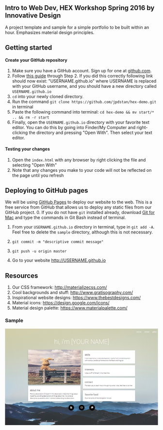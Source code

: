 ## Intro to Web Dev, HEX Workshop Spring 2016 by Innovative Design

A project template and sample for a simple portfolio to be built within an hour. Emphasizes material design principles.

## Getting started

<!-- ### Set up your testing environment (Mac/Linux)
1. Install `npm`, [a JavaScript package manager.](https://github.com/npm/npm). Use the following command in your terminal `curl -L https://www.npmjs.com/install.sh | sh`

2. After you install `npm`, paste this command into terminal: `npm install -g serve`. This downloads the package `serve`, a simple JavaScript package for simulating a static server on your machine. -->

#### Create your GitHub repository

1. Make sure you have a GitHub account. Sign up for one at [github.com](http://github.com).
2. Follow [this guide](https://pages.github.com/) through Step 2. If you did this correctly following link should now exist: "USERNAME.github.io" where USERNAME is replaced with your GitHub username, and you should have a new directory called `USERNAME.github.io`
3. `cd` into your newly cloned directory. 
4. Run the command `git clone https://github.com/jpdstan/hex-demo.git` in terminal
5. Paste the following command into terminal: `cd hex-demo && mv start/* .. && rm -r start`
6. Finally, open the `USERNAME.github.io` directory with your favorite text editor. You can do this by going into Finder/My Computer and right-clicking the directory and pressing "Open With". Then select your text editor.

#### Testing your changes
1. Open the `index.html` with any browser by right clicking the file and selecting "Open With"
2. Note that any changes you make to your code will not be reflected on the page until you refresh

## Deploying to GitHub pages
We will be using [GitHub Pages](https://pages.github.com/) to deploy our website to the web. This is a free service from GitHub that allows us to deploy any static files from our GitHub project. 
0. If you do not have `git` installed already, download [Git for Mac](http://git-scm.com/download/mac) and type the commands in Git Bash instead of terminal.

1. From your `USERNAME.github.io` directory in terminal, type in `git add -A`. Feel free to delete the `sample` directory, although this is not necessary. 

2. `git commit -m "descriptive commit message"`

3. `git push -u origin master`

4. Go to your website http://USERNAME.github.io

## Resources

1. Our CSS framework: http://materializecss.com/
2. Cool backgrounds and stuff: http://www.gratisography.com/
3. Inspirational website designs: https://www.thebestdesigns.com/
4. Material icons: https://design.google.com/icons/
5. Material design palette: https://www.materialpalette.com/

### Sample

![this sucks](/sample/images/sample.png)

